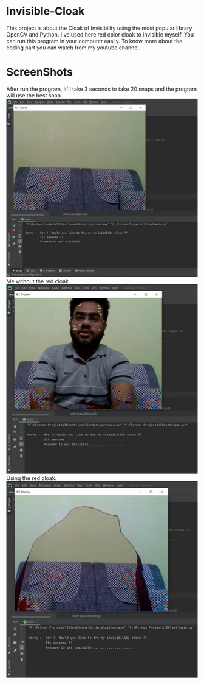 # Invisible-Cloak
This project is about the Cloak of Invisibility using the most popular library OpenCV and Python. I've used here red color cloak to invisible myself. You can run this program in your computer easily. To know more about the coding part you can watch from my youtube channel. 

# ScreenShots
After run the program, it'll take 3 seconds to take 20 snaps and the program will use the best snap.
<img src="1.PNG" alt="Screenshot-01">
Me without the red cloak.
<img src="2.PNG" alt="Screenshot-02">
Using the red cloak.
<img src="3.PNG" alt="Screenshot-03">
